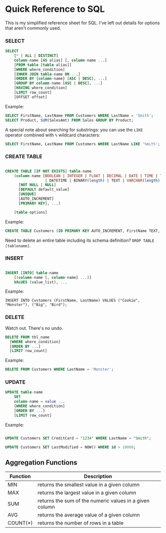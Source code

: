 # Quick Reference to SQL

This is my simplified reference sheet for SQL.  I've left out
details for options that aren't commonly used.  


### SELECT

``` sql
SELECT
    [* | ALL | DISTINCT]
    column-name [AS alias] [, column-name ...]
    [FROM table [table-alias]]
    [WHERE where_condition]
    [INNER JOIN table-name ON ...]
    [ORDER BY {column-name} [ASC | DESC], ...]
    [GROUP BY column-name [ASC | DESC], ...]
    [HAVING where_condition]
    [LIMIT row_count]
    [OFFSET offset]
```

Example:

``` sql
SELECT FirstName, LastName FROM Customers WHERE LastName = 'Smith';
SELECT Product, SUM(SalesAmt) FROM Sales GROUP BY Product;
```

A special note about searching for substrings: you can use the `LIKE` operator
combined with `%` wildcard characters:

``` sql
SELECT FirstName, LastName FROM Customers WHERE LastName LIKE '%mit%';
```

### CREATE TABLE

``` sql

CREATE TABLE [IF NOT EXISTS] table-name
    (column-name [BOOLEAN | INTEGER | FLOAT | DECIMAL | DATE | TIME | TIMESTAMP
                  | DATETIME | BINARY(length) | TEXT | VARCHAR(length) ]
      [NOT NULL | NULL]
      [DEFAULT default_value]
      [UNIQUE]
      [AUTO_INCREMENT]
      [PRIMARY KEY], ...)

    [table-options]
```

Example:

``` sql
CREATE TABLE Customers (ID PRIMARY KEY AUTO_INCREMENT, FirstName TEXT, LastName TEXT);
```
Need to delete an entire table including its schema definition? `DROP TABLE [tablename]`.

### INSERT

``` sql

INSERT [INTO] table-name
    [(column-name [, column-name] ...)]
    VALUES (value_list), ...

```

Example:

```
INSERT INTO Customers (FirstName, LastName) VALUES ("Cookie", "Monster"), ("Big", "Bird");
```

### DELETE

Watch out.  There's no undo.

``` sql
DELETE FROM tbl_name
  [WHERE where_condition]
  [ORDER BY ...]
  [LIMIT row_count]
```

Example:

``` sql
DELETE FROM Customers WHERE LastName = 'Monster';
```


### UPDATE

``` sql
UPDATE table-name
    SET
    column-name = value ...
    [WHERE where_condition]
    [ORDER BY ...]
    [LIMIT row_count]
```

Example:

``` sql

UPDATE Customers SET CreditCard = "1234" WHERE LastName = "Smith";

UPDATE Customers SET LastModified = NOW() WHERE id > 10000;
```

## Aggregation Functions

|Function|Description|
|---|---|
|MIN|	returns the smallest value in a given column|
|MAX|	returns the largest value in a given column|
|SUM|	returns the sum of the numeric values in a given column|
|AVG|	returns the average value of a given column|
|COUNT(*)|	returns the number of rows in a table|
